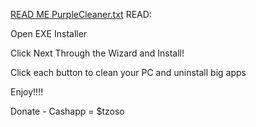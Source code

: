 [READ ME PurpleCleaner.txt](https://github.com/user-attachments/files/22434302/READ.ME.PurpleCleaner.txt)
READ:

Open EXE Installer

Click Next Through the Wizard and Install!

Click each button to clean your PC and uninstall big apps

Enjoy!!!!


Donate - Cashapp = $tzoso
